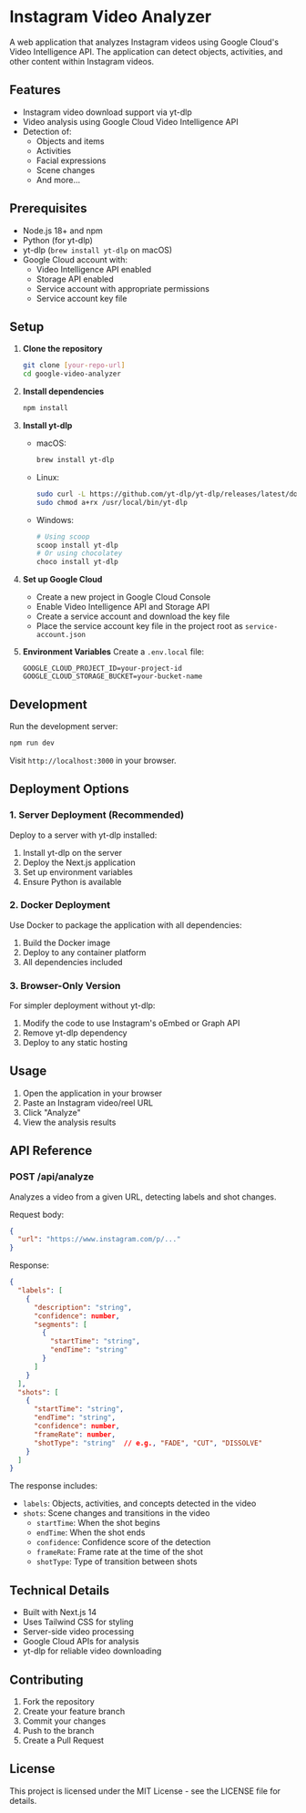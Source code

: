 # Instagram Video Analyzer

A web application that analyzes Instagram videos using Google Cloud's Video Intelligence API. The application can detect objects, activities, and other content within Instagram videos.

## Features

- Instagram video download support via yt-dlp
- Video analysis using Google Cloud Video Intelligence API
- Detection of:
  - Objects and items
  - Activities
  - Facial expressions
  - Scene changes
  - And more...

## Prerequisites

- Node.js 18+ and npm
- Python (for yt-dlp)
- yt-dlp (`brew install yt-dlp` on macOS)
- Google Cloud account with:
  - Video Intelligence API enabled
  - Storage API enabled
  - Service account with appropriate permissions
  - Service account key file

## Setup

1. **Clone the repository**
   ```bash
   git clone [your-repo-url]
   cd google-video-analyzer
   ```

2. **Install dependencies**
   ```bash
   npm install
   ```

3. **Install yt-dlp**
   - macOS:
     ```bash
     brew install yt-dlp
     ```
   - Linux:
     ```bash
     sudo curl -L https://github.com/yt-dlp/yt-dlp/releases/latest/download/yt-dlp -o /usr/local/bin/yt-dlp
     sudo chmod a+rx /usr/local/bin/yt-dlp
     ```
   - Windows:
     ```bash
     # Using scoop
     scoop install yt-dlp
     # Or using chocolatey
     choco install yt-dlp
     ```

4. **Set up Google Cloud**
   - Create a new project in Google Cloud Console
   - Enable Video Intelligence API and Storage API
   - Create a service account and download the key file
   - Place the service account key file in the project root as `service-account.json`

5. **Environment Variables**
   Create a `.env.local` file:
   ```env
   GOOGLE_CLOUD_PROJECT_ID=your-project-id
   GOOGLE_CLOUD_STORAGE_BUCKET=your-bucket-name
   ```

## Development

Run the development server:
```bash
npm run dev
```

Visit `http://localhost:3000` in your browser.

## Deployment Options

### 1. Server Deployment (Recommended)

Deploy to a server with yt-dlp installed:
1. Install yt-dlp on the server
2. Deploy the Next.js application
3. Set up environment variables
4. Ensure Python is available

### 2. Docker Deployment

Use Docker to package the application with all dependencies:
1. Build the Docker image
2. Deploy to any container platform
3. All dependencies included

### 3. Browser-Only Version

For simpler deployment without yt-dlp:
1. Modify the code to use Instagram's oEmbed or Graph API
2. Remove yt-dlp dependency
3. Deploy to any static hosting

## Usage

1. Open the application in your browser
2. Paste an Instagram video/reel URL
3. Click "Analyze"
4. View the analysis results

## API Reference

### POST /api/analyze
Analyzes a video from a given URL, detecting labels and shot changes.

Request body:
```json
{
  "url": "https://www.instagram.com/p/..."
}
```

Response:
```json
{
  "labels": [
    {
      "description": "string",
      "confidence": number,
      "segments": [
        {
          "startTime": "string",
          "endTime": "string"
        }
      ]
    }
  ],
  "shots": [
    {
      "startTime": "string",
      "endTime": "string",
      "confidence": number,
      "frameRate": number,
      "shotType": "string"  // e.g., "FADE", "CUT", "DISSOLVE"
    }
  ]
}
```

The response includes:
- `labels`: Objects, activities, and concepts detected in the video
- `shots`: Scene changes and transitions in the video
  - `startTime`: When the shot begins
  - `endTime`: When the shot ends
  - `confidence`: Confidence score of the detection
  - `frameRate`: Frame rate at the time of the shot
  - `shotType`: Type of transition between shots

## Technical Details

- Built with Next.js 14
- Uses Tailwind CSS for styling
- Server-side video processing
- Google Cloud APIs for analysis
- yt-dlp for reliable video downloading

## Contributing

1. Fork the repository
2. Create your feature branch
3. Commit your changes
4. Push to the branch
5. Create a Pull Request

## License

This project is licensed under the MIT License - see the LICENSE file for details.

